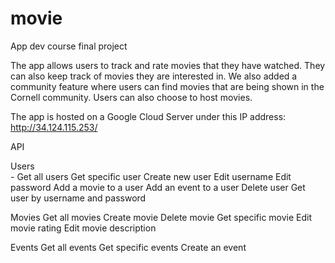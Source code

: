 # movie
App dev course final project

The app allows users to track and rate movies that they have watched. They can also keep track of movies they
are interested in. We also added a community feature where users can find movies that are being shown in the 
Cornell community. Users can also choose to host movies.

The app is hosted on a Google Cloud Server under this IP address: http://34.124.115.253/

API

Users <br />
    - Get all users
    Get specific user
    Create new user
    Edit username
    Edit password
    Add a movie to a user
    Add an event to a user
    Delete user
    Get user by username and password

Movies
    Get all movies
    Create movie
    Delete movie
    Get specific movie
    Edit movie rating
    Edit movie description

Events
    Get all events
    Get specific events
    Create an event